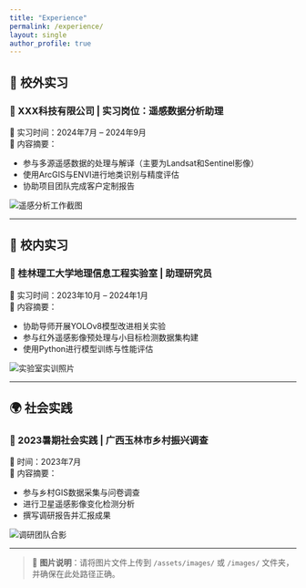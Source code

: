 ```yaml
---
title: "Experience"
permalink: /experience/
layout: single
author_profile: true
---
```


## 🏢 校外实习

### 🔹 XXX科技有限公司 | 实习岗位：遥感数据分析助理  
📅 实习时间：2024年7月 – 2024年9月  
📝 内容摘要：  
- 参与多源遥感数据的处理与解译（主要为Landsat和Sentinel影像）  
- 使用ArcGIS与ENVI进行地类识别与精度评估  
- 协助项目团队完成客户定制报告  

![遥感分析工作截图](/images/remote_sensing_work.jpg)

---

## 🏫 校内实习

### 🔹 桂林理工大学地理信息工程实验室 | 助理研究员  
📅 实习时间：2023年10月 – 2024年1月  
📝 内容摘要：  
- 协助导师开展YOLOv8模型改进相关实验  
- 参与红外遥感影像预处理与小目标检测数据集构建  
- 使用Python进行模型训练与性能评估  

![实验室实训照片](/images/lab_experience.jpg)

---

## 🌍 社会实践

### 🔹 2023暑期社会实践 | 广西玉林市乡村振兴调查  
📅 时间：2023年7月  
📝 内容摘要：  
- 参与乡村GIS数据采集与问卷调查  
- 进行卫星遥感影像变化检测分析  
- 撰写调研报告并汇报成果  

![调研团队合影](/images/summer_social_practice.jpg)

---

> 📌 **图片说明**：请将图片文件上传到 `/assets/images/` 或 `/images/` 文件夹，并确保在此处路径正确。
